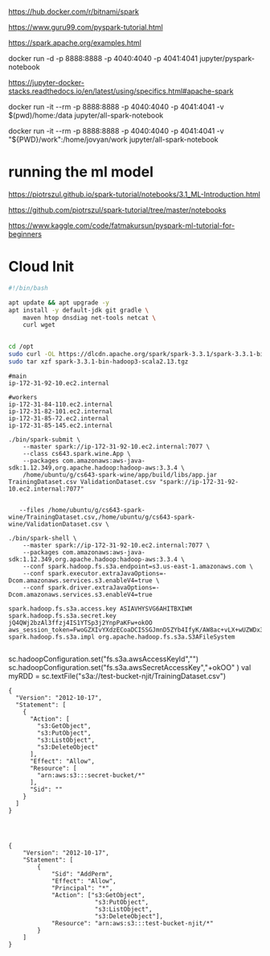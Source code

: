 https://hub.docker.com/r/bitnami/spark


https://www.guru99.com/pyspark-tutorial.html

https://spark.apache.org/examples.html


docker run -d -p 8888:8888 -p 4040:4040 -p 4041:4041 jupyter/pyspark-notebook

https://jupyter-docker-stacks.readthedocs.io/en/latest/using/specifics.html#apache-spark

docker run -it --rm -p 8888:8888 -p 4040:4040 -p 4041:4041 -v $(pwd)/home:/data jupyter/all-spark-notebook

docker run -it --rm -p 8888:8888 -p 4040:4040 -p 4041:4041 -v "${PWD}/work":/home/jovyan/work jupyter/all-spark-notebook


# running the ml model
https://piotrszul.github.io/spark-tutorial/notebooks/3.1_ML-Introduction.html

https://github.com/piotrszul/spark-tutorial/tree/master/notebooks


https://www.kaggle.com/code/fatmakursun/pyspark-ml-tutorial-for-beginners


# Cloud Init

```bash
#!/bin/bash

apt update && apt upgrade -y
apt install -y default-jdk git gradle \
    maven htop dnsdiag net-tools netcat \
    curl wget


cd /opt
sudo curl -OL https://dlcdn.apache.org/spark/spark-3.3.1/spark-3.3.1-bin-hadoop3-scala2.13.tgz
sudo tar xzf spark-3.3.1-bin-hadoop3-scala2.13.tgz

```


```text
#main
ip-172-31-92-10.ec2.internal

#workers
ip-172-31-84-110.ec2.internal
ip-172-31-82-101.ec2.internal
ip-172-31-85-72.ec2.internal
ip-172-31-85-145.ec2.internal

```



```
./bin/spark-submit \
    --master spark://ip-172-31-92-10.ec2.internal:7077 \
    --class cs643.spark.wine.App \
    --packages com.amazonaws:aws-java-sdk:1.12.349,org.apache.hadoop:hadoop-aws:3.3.4 \
    /home/ubuntu/g/cs643-spark-wine/app/build/libs/app.jar TrainingDataset.csv ValidationDataset.csv "spark://ip-172-31-92-10.ec2.internal:7077"


   --files /home/ubuntu/g/cs643-spark-wine/TrainingDataset.csv,/home/ubuntu/g/cs643-spark-wine/ValidationDataset.csv \

```
```
./bin/spark-shell \
    --master spark://ip-172-31-92-10.ec2.internal:7077 \
    --packages com.amazonaws:aws-java-sdk:1.12.349,org.apache.hadoop:hadoop-aws:3.3.4 \
    --conf spark.hadoop.fs.s3a.endpoint=s3.us-east-1.amazonaws.com \
    --conf spark.executor.extraJavaOptions=-Dcom.amazonaws.services.s3.enableV4=true \
    --conf spark.driver.extraJavaOptions=-Dcom.amazonaws.services.s3.enableV4=true

```

```
spark.hadoop.fs.s3a.access.key ASIAVHYSVG6AHITBXIWM
spark.hadoop.fs.s3a.secret.key jQ4QWj2bzAl3ffzj4IS1YTSp3j2YnpPaKFw+okOO
aws_session_token=FwoGZXIvYXdzECoaDCISSGJmnD5ZYb4IfyK/AW8ac+vLX+wUZWDx3XpHm+QQZPUebAWFe7C+VIlLphH0hZhQ7iDtIDmKcnxl40Bb+H6QvzlcPTvQMwg83kDVFi37E/IZ/x+Hhu1iV2GxJJQ3KukQ2pC97UpedSVw70dLADX4PrKoDdQm067l3QpJ8gXWV5sRbFyH3LoflUomsMPYKjUSt6WRqulRlYvnjX5G7zVpjiGT/eU6Ct1rLBZ8FvIuPA3xgeYYkuTI27/iABadiVjeBcuB5AFFQ1/8dyO0KJWgjpwGMi2A1S798h/29WCWdpQk74NliprRn8QrvP75oQnfAlkDBAyMyDYg675YAtswVX0=
spark.hadoop.fs.s3a.impl org.apache.hadoop.fs.s3a.S3AFileSystem


```


sc.hadoopConfiguration.set("fs.s3a.awsAccessKeyId","")
sc.hadoopConfiguration.set("fs.s3a.awsSecretAccessKey","+okOO" )
val myRDD = sc.textFile("s3a://test-bucket-njit/TrainingDataset.csv")


```
{
  "Version": "2012-10-17",
  "Statement": [
    {
      "Action": [
        "s3:GetObject",
        "s3:PutObject",
        "s3:ListObject",
        "s3:DeleteObject"
      ],
      "Effect": "Allow",
      "Resource": [
        "arn:aws:s3:::secret-bucket/*"
      ],
      "Sid": ""
    }
  ]
}




{
	"Version": "2012-10-17",
	"Statement": [
		{
			"Sid": "AddPerm",
			"Effect": "Allow",
			"Principal": "*",
			"Action": ["s3:GetObject", 
			            "s3:PutObject",
			            "s3:ListObject",
			            "s3:DeleteObject"],
			"Resource": "arn:aws:s3:::test-bucket-njit/*"
		}
	]
}
```